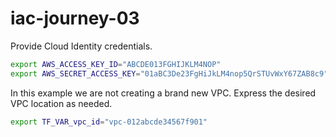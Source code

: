 # iac-journey-03

Provide Cloud Identity credentials.
```bash
export AWS_ACCESS_KEY_ID="ABCDE013FGHIJKLM4NOP"
export AWS_SECRET_ACCESS_KEY="01aBC3De23FgHiJkLM4nop5QrSTUvWxY67ZAB8c9"
```

In this example we are not creating a brand new VPC. Express the 
desired VPC location as needed.
```bash
export TF_VAR_vpc_id="vpc-012abcde34567f901"
```
